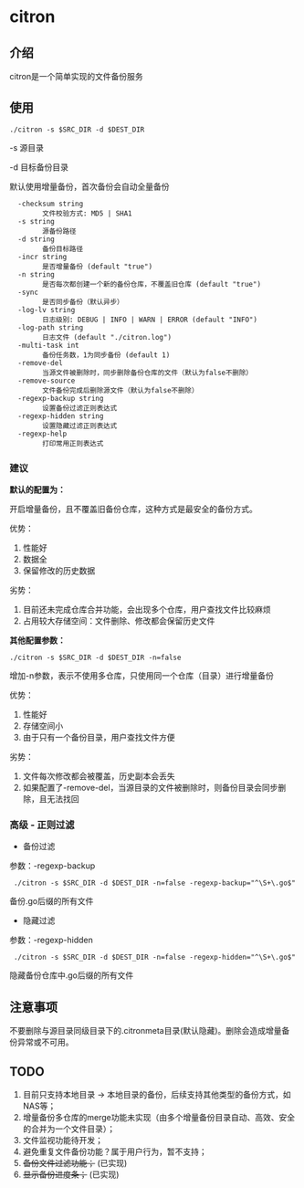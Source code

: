 # citron

## 介绍

citron是一个简单实现的文件备份服务

## 使用

```$xslt
./citron -s $SRC_DIR -d $DEST_DIR
```

-s 源目录

-d 目标备份目录

默认使用增量备份，首次备份会自动全量备份

```$xslt
  -checksum string
        文件校验方式: MD5 | SHA1
  -s string
        源备份路径
  -d string
        备份目标路径
  -incr string
        是否增量备份 (default "true")
  -n string
        是否每次都创建一个新的备份仓库，不覆盖旧仓库 (default "true")
  -sync
        是否同步备份（默认异步）
  -log-lv string
        日志级别: DEBUG | INFO | WARN | ERROR (default "INFO")
  -log-path string
        日志文件 (default "./citron.log")
  -multi-task int
        备份任务数，1为同步备份 (default 1)
  -remove-del
        当源文件被删除时，同步删除备份仓库的文件（默认为false不删除）
  -remove-source
        文件备份完成后删除源文件（默认为false不删除）
  -regexp-backup string
        设置备份过滤正则表达式
  -regexp-hidden string
        设置隐藏过滤正则表达式
  -regexp-help
        打印常用正则表达式

```

### 建议

**默认的配置为：**

开启增量备份，且不覆盖旧备份仓库，这种方式是最安全的备份方式。

优势：
1. 性能好
2. 数据全
3. 保留修改的历史数据

劣势：
1. 目前还未完成仓库合并功能，会出现多个仓库，用户查找文件比较麻烦
2. 占用较大存储空间：文件删除、修改都会保留历史文件

**其他配置参数：**

```$xslt
./citron -s $SRC_DIR -d $DEST_DIR -n=false
```

增加-n参数，表示不使用多仓库，只使用同一个仓库（目录）进行增量备份

优势：
1. 性能好
2. 存储空间小
3. 由于只有一个备份目录，用户查找文件方便

劣势：
1. 文件每次修改都会被覆盖，历史副本会丢失
2. 如果配置了-remove-del，当源目录的文件被删除时，则备份目录会同步删除，且无法找回

### 高级 - 正则过滤

* 备份过滤

参数：-regexp-backup

```
 ./citron -s $SRC_DIR -d $DEST_DIR -n=false -regexp-backup="^\S+\.go$"
```
备份.go后缀的所有文件


* 隐藏过滤

参数：-regexp-hidden

```
 ./citron -s $SRC_DIR -d $DEST_DIR -n=false -regexp-hidden="^\S+\.go$"
```
隐藏备份仓库中.go后缀的所有文件


## 注意事项

不要删除与源目录同级目录下的.citronmeta目录(默认隐藏)。删除会造成增量备份异常或不可用。

## TODO

1. 目前只支持本地目录 -> 本地目录的备份，后续支持其他类型的备份方式，如NAS等；
2. 增量备份多仓库的merge功能未实现（由多个增量备份目录自动、高效、安全的合并为一个文件目录）；
3. 文件监视功能待开发；
4. 避免重复文件备份功能？属于用户行为，暂不支持；
5. ~~备份文件过滤功能；~~ (已实现)
6. ~~显示备份进度条；~~ (已实现)